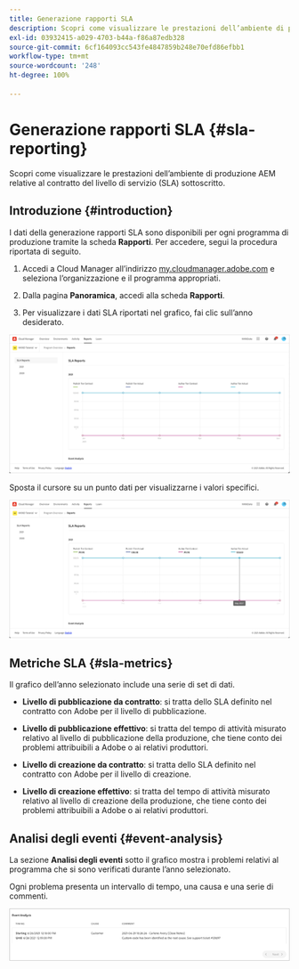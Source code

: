 ```yaml
---
title: Generazione rapporti SLA
description: Scopri come visualizzare le prestazioni dell’ambiente di produzione AEM relative al contratto del livello di servizio (SLA) sottoscritto.
exl-id: 03932415-a029-4703-b44a-f86a87edb328
source-git-commit: 6cf164093cc543fe4847859b248e70efd86efbb1
workflow-type: tm+mt
source-wordcount: '248'
ht-degree: 100%

---
```



# Generazione rapporti SLA {#sla-reporting}

Scopri come visualizzare le prestazioni dell’ambiente di produzione AEM relative al contratto del livello di servizio (SLA) sottoscritto.

## Introduzione {#introduction}

I dati della generazione rapporti SLA sono disponibili per ogni programma di produzione tramite la scheda **Rapporti**. Per accedere, segui la procedura riportata di seguito.

1. Accedi a Cloud Manager all’indirizzo [my.cloudmanager.adobe.com](https://my.cloudmanager.adobe.com/) e seleziona l’organizzazione e il programma appropriati.

1. Dalla pagina **Panoramica**, accedi alla scheda **Rapporti**.

1. Per visualizzare i dati SLA riportati nel grafico, fai clic sull’anno desiderato.

![Esempio di grafico SLA](assets/sla-reporting-1.png)

Sposta il cursore su un punto dati per visualizzarne i valori specifici.

![Visualizzazione dei dati dettagliati](assets/sla-reporting-b.png)

## Metriche SLA {#sla-metrics}

Il grafico dell’anno selezionato include una serie di set di dati.

* **Livello di pubblicazione da contratto**: si tratta dello SLA definito nel contratto con Adobe per il livello di pubblicazione.

* **Livello di pubblicazione effettivo**: si tratta del tempo di attività misurato relativo al livello di pubblicazione della produzione, che tiene conto dei problemi attribuibili a Adobe o ai relativi produttori.

* **Livello di creazione da contratto**: si tratta dello SLA definito nel contratto con Adobe per il livello di creazione.

* **Livello di creazione effettivo**: si tratta del tempo di attività misurato relativo al livello di creazione della produzione, che tiene conto dei problemi attribuibili a Adobe o ai relativi produttori.

## Analisi degli eventi {#event-analysis}

La sezione **Analisi degli eventi** sotto il grafico mostra i problemi relativi al programma che si sono verificati durante l’anno selezionato.

Ogni problema presenta un intervallo di tempo, una causa e una serie di commenti.

![Esempio di analisi degli eventi](assets/sla-reporting-c.png)
